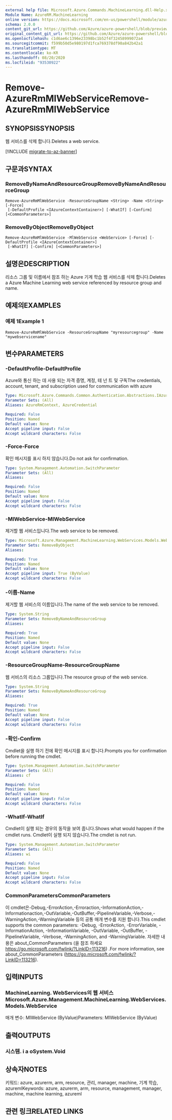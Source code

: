```yaml
---
external help file: Microsoft.Azure.Commands.MachineLearning.dll-Help.xml
Module Name: AzureRM.MachineLearning
online version: https://docs.microsoft.com/en-us/powershell/module/azurerm.machinelearning/remove-azurermmlwebservice
schema: 2.0.0
content_git_url: https://github.com/Azure/azure-powershell/blob/preview/src/ResourceManager/MachineLearning/Commands.MachineLearning/help/Remove-AzureRmMlWebService.md
original_content_git_url: https://github.com/Azure/azure-powershell/blob/preview/src/ResourceManager/MachineLearning/Commands.MachineLearning/help/Remove-AzureRmMlWebService.md
ms.openlocfilehash: c1d6ae6c1396e23398bc1b52f4f32458999072a4
ms.sourcegitcommit: f599b50d5e980197d1fca769378df90a842b42a1
ms.translationtype: MT
ms.contentlocale: ko-KR
ms.lasthandoff: 08/20/2020
ms.locfileid: "93530922"
---
```

# <span data-ttu-id="d491c-101">Remove-AzureRmMlWebService</span><span class="sxs-lookup"><span data-stu-id="d491c-101">Remove-AzureRmMlWebService</span></span>

## <span data-ttu-id="d491c-102">SYNOPSIS</span><span class="sxs-lookup"><span data-stu-id="d491c-102">SYNOPSIS</span></span>
<span data-ttu-id="d491c-103">웹 서비스를 삭제 합니다.</span><span class="sxs-lookup"><span data-stu-id="d491c-103">Deletes a web service.</span></span>

[!INCLUDE [migrate-to-az-banner](../../includes/migrate-to-az-banner.md)]

## <span data-ttu-id="d491c-104">구문과</span><span class="sxs-lookup"><span data-stu-id="d491c-104">SYNTAX</span></span>

### <span data-ttu-id="d491c-105">RemoveByNameAndResourceGroup</span><span class="sxs-lookup"><span data-stu-id="d491c-105">RemoveByNameAndResourceGroup</span></span>
```
Remove-AzureRmMlWebService -ResourceGroupName <String> -Name <String> [-Force]
 [-DefaultProfile <IAzureContextContainer>] [-WhatIf] [-Confirm] [<CommonParameters>]
```

### <span data-ttu-id="d491c-106">RemoveByObject</span><span class="sxs-lookup"><span data-stu-id="d491c-106">RemoveByObject</span></span>
```
Remove-AzureRmMlWebService -MlWebService <WebService> [-Force] [-DefaultProfile <IAzureContextContainer>]
 [-WhatIf] [-Confirm] [<CommonParameters>]
```

## <span data-ttu-id="d491c-107">설명은</span><span class="sxs-lookup"><span data-stu-id="d491c-107">DESCRIPTION</span></span>
<span data-ttu-id="d491c-108">리소스 그룹 및 이름에서 참조 하는 Azure 기계 학습 웹 서비스를 삭제 합니다.</span><span class="sxs-lookup"><span data-stu-id="d491c-108">Deletes a Azure Machine Learning web service referenced by resource group and name.</span></span>

## <span data-ttu-id="d491c-109">예제의</span><span class="sxs-lookup"><span data-stu-id="d491c-109">EXAMPLES</span></span>

### <span data-ttu-id="d491c-110">예제 1</span><span class="sxs-lookup"><span data-stu-id="d491c-110">Example 1</span></span>
```
Remove-AzureRmMlWebService -ResourceGroupName "myresourcegroup" -Name "mywebservicename"
```

## <span data-ttu-id="d491c-111">변수</span><span class="sxs-lookup"><span data-stu-id="d491c-111">PARAMETERS</span></span>

### <span data-ttu-id="d491c-112">-DefaultProfile</span><span class="sxs-lookup"><span data-stu-id="d491c-112">-DefaultProfile</span></span>
<span data-ttu-id="d491c-113">Azure와 통신 하는 데 사용 되는 자격 증명, 계정, 테 넌 트 및 구독</span><span class="sxs-lookup"><span data-stu-id="d491c-113">The credentials, account, tenant, and subscription used for communication with azure</span></span>

```yaml
Type: Microsoft.Azure.Commands.Common.Authentication.Abstractions.IAzureContextContainer
Parameter Sets: (All)
Aliases: AzureRmContext, AzureCredential

Required: False
Position: Named
Default value: None
Accept pipeline input: False
Accept wildcard characters: False
```

### <span data-ttu-id="d491c-114">-Force</span><span class="sxs-lookup"><span data-stu-id="d491c-114">-Force</span></span>
<span data-ttu-id="d491c-115">확인 메시지를 표시 하지 않습니다.</span><span class="sxs-lookup"><span data-stu-id="d491c-115">Do not ask for confirmation.</span></span>

```yaml
Type: System.Management.Automation.SwitchParameter
Parameter Sets: (All)
Aliases:

Required: False
Position: Named
Default value: None
Accept pipeline input: False
Accept wildcard characters: False
```

### <span data-ttu-id="d491c-116">-MlWebService</span><span class="sxs-lookup"><span data-stu-id="d491c-116">-MlWebService</span></span>
<span data-ttu-id="d491c-117">제거할 웹 서비스입니다.</span><span class="sxs-lookup"><span data-stu-id="d491c-117">The web service to be removed.</span></span>

```yaml
Type: Microsoft.Azure.Management.MachineLearning.WebServices.Models.WebService
Parameter Sets: RemoveByObject
Aliases:

Required: True
Position: Named
Default value: None
Accept pipeline input: True (ByValue)
Accept wildcard characters: False
```

### <span data-ttu-id="d491c-118">-이름</span><span class="sxs-lookup"><span data-stu-id="d491c-118">-Name</span></span>
<span data-ttu-id="d491c-119">제거할 웹 서비스의 이름입니다.</span><span class="sxs-lookup"><span data-stu-id="d491c-119">The name of the web service to be removed.</span></span>

```yaml
Type: System.String
Parameter Sets: RemoveByNameAndResourceGroup
Aliases:

Required: True
Position: Named
Default value: None
Accept pipeline input: False
Accept wildcard characters: False
```

### <span data-ttu-id="d491c-120">-ResourceGroupName</span><span class="sxs-lookup"><span data-stu-id="d491c-120">-ResourceGroupName</span></span>
<span data-ttu-id="d491c-121">웹 서비스의 리소스 그룹입니다.</span><span class="sxs-lookup"><span data-stu-id="d491c-121">The resource group of the web service.</span></span>

```yaml
Type: System.String
Parameter Sets: RemoveByNameAndResourceGroup
Aliases:

Required: True
Position: Named
Default value: None
Accept pipeline input: False
Accept wildcard characters: False
```

### <span data-ttu-id="d491c-122">-확인</span><span class="sxs-lookup"><span data-stu-id="d491c-122">-Confirm</span></span>
<span data-ttu-id="d491c-123">Cmdlet을 실행 하기 전에 확인 메시지를 표시 합니다.</span><span class="sxs-lookup"><span data-stu-id="d491c-123">Prompts you for confirmation before running the cmdlet.</span></span>

```yaml
Type: System.Management.Automation.SwitchParameter
Parameter Sets: (All)
Aliases: cf

Required: False
Position: Named
Default value: None
Accept pipeline input: False
Accept wildcard characters: False
```

### <span data-ttu-id="d491c-124">-WhatIf</span><span class="sxs-lookup"><span data-stu-id="d491c-124">-WhatIf</span></span>
<span data-ttu-id="d491c-125">Cmdlet이 실행 되는 경우의 동작을 보여 줍니다.</span><span class="sxs-lookup"><span data-stu-id="d491c-125">Shows what would happen if the cmdlet runs.</span></span>
<span data-ttu-id="d491c-126">Cmdlet이 실행 되지 않습니다.</span><span class="sxs-lookup"><span data-stu-id="d491c-126">The cmdlet is not run.</span></span>

```yaml
Type: System.Management.Automation.SwitchParameter
Parameter Sets: (All)
Aliases: wi

Required: False
Position: Named
Default value: None
Accept pipeline input: False
Accept wildcard characters: False
```

### <span data-ttu-id="d491c-127">CommonParameters</span><span class="sxs-lookup"><span data-stu-id="d491c-127">CommonParameters</span></span>
<span data-ttu-id="d491c-128">이 cmdlet은-Debug,-ErrorAction,-Erroraction,-InformationAction,-Informationaction,-OutVariable,-OutBuffer,-PipelineVariable,-Verbose,-WarningAction,-WarningVariable 등의 공통 매개 변수를 지원 합니다.</span><span class="sxs-lookup"><span data-stu-id="d491c-128">This cmdlet supports the common parameters: -Debug, -ErrorAction, -ErrorVariable, -InformationAction, -InformationVariable, -OutVariable, -OutBuffer, -PipelineVariable, -Verbose, -WarningAction, and -WarningVariable.</span></span> <span data-ttu-id="d491c-129">자세한 내용은 about_CommonParameters (을 참조 하세요 https://go.microsoft.com/fwlink/?LinkID=113216) .</span><span class="sxs-lookup"><span data-stu-id="d491c-129">For more information, see about_CommonParameters (https://go.microsoft.com/fwlink/?LinkID=113216).</span></span>

## <span data-ttu-id="d491c-130">입력</span><span class="sxs-lookup"><span data-stu-id="d491c-130">INPUTS</span></span>

### <span data-ttu-id="d491c-131">MachineLearning. WebServices의 웹 서비스</span><span class="sxs-lookup"><span data-stu-id="d491c-131">Microsoft.Azure.Management.MachineLearning.WebServices.Models.WebService</span></span>
<span data-ttu-id="d491c-132">매개 변수: MlWebService (ByValue)</span><span class="sxs-lookup"><span data-stu-id="d491c-132">Parameters: MlWebService (ByValue)</span></span>

## <span data-ttu-id="d491c-133">출력</span><span class="sxs-lookup"><span data-stu-id="d491c-133">OUTPUTS</span></span>

### <span data-ttu-id="d491c-134">시스템. i a o</span><span class="sxs-lookup"><span data-stu-id="d491c-134">System.Void</span></span>

## <span data-ttu-id="d491c-135">상속자</span><span class="sxs-lookup"><span data-stu-id="d491c-135">NOTES</span></span>
<span data-ttu-id="d491c-136">키워드: azure, azurerm, arm, resource, 관리, manager, machine, 기계 학습, azureml</span><span class="sxs-lookup"><span data-stu-id="d491c-136">Keywords: azure, azurerm, arm, resource, management, manager, machine, machine learning, azureml</span></span>

## <span data-ttu-id="d491c-137">관련 링크</span><span class="sxs-lookup"><span data-stu-id="d491c-137">RELATED LINKS</span></span>
